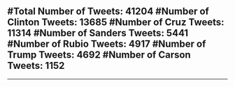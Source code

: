 #Total Number of Tweets: 41204 
#Number of Clinton Tweets: 13685
#Number of Cruz Tweets: 11314
#Number of Sanders Tweets: 5441
#Number of Rubio Tweets: 4917
#Number of Trump Tweets: 4692
#Number of Carson Tweets: 1152
---
---
